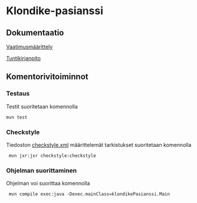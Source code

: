# **Klondike-pasianssi**




## **Dokumentaatio**

[Vaatimusmäärittely](https://github.com/VolmarKa/otmPasianssi/blob/master/dokumentaatio/vaatimusmaarittely.md)

[Tuntikirjanpito](https://github.com/VolmarKa/otmPasianssi/blob/master/dokumentaatio/tuntikirjanpito.md)

## **Komentorivitoiminnot**

### Testaus

Testit suoritetaan komennolla

```
mvn test
```

### Checkstyle

Tiedoston [checkstyle.xml](https://github.com/VolmarKa/otmPasianssi/blob/master/KlondikePasianssi/checkstyle.xml) määrittelemät tarkistukset suoritetaan komennolla

```
 mvn jxr:jxr checkstyle:checkstyle
```

### Ohjelman suorittaminen

Ohjelman voi suorittaa komennolla

```
 mvn compile exec:java -Dexec.mainClass=klondikePasianssi.Main
```
